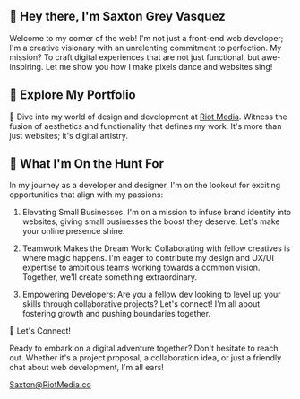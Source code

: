 ## 👋 Hey there, I'm Saxton Grey Vasquez
Welcome to my corner of the web! I'm not just a front-end web developer; I'm a creative visionary with an unrelenting commitment to perfection. My mission? To craft digital experiences that are not just functional, but awe-inspiring. Let me show you how I make pixels dance and websites sing!

## 🚀 Explore My Portfolio
🌟 Dive into my world of design and development at <a href="[https://www.riotmedia.co/](https://folio-saxtongrey.vercel.app/)">Riot Media</a>.  Witness the fusion of aesthetics and functionality that defines my work. It's more than just websites; it's digital artistry.

## 🤝 What I'm On the Hunt For

In my journey as a developer and designer, I'm on the lookout for exciting opportunities that align with my passions:

1.    Elevating Small Businesses: I'm on a mission to infuse brand identity into websites, giving small businesses the boost they deserve. Let's make your online presence shine.

2.    Teamwork Makes the Dream Work: Collaborating with fellow creatives is where magic happens. I'm eager to contribute my design and UX/UI expertise to ambitious teams working towards a common vision. Together, we'll create something extraordinary.

3.  Empowering Developers: Are you a fellow dev looking to level up your skills through collaborative projects? Let's connect! I'm all about fostering growth and pushing boundaries together.

📢 Let's Connect!

Ready to embark on a digital adventure together? Don't hesitate to reach out. Whether it's a project proposal, a collaboration idea, or just a friendly chat about web development, I'm all ears!

Saxton@RiotMedia.co



